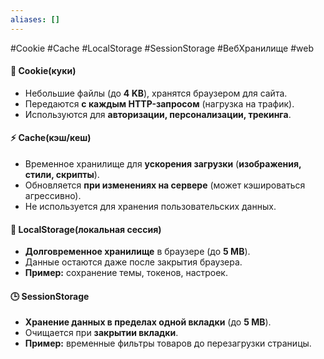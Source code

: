 ```yaml
---
aliases: []
---
```

 #Cookie #Cache #LocalStorage #SessionStorage #ВебХранилище #web 
#### 🍪 **Cookie(куки)**
- Небольшие файлы (до **4 KB**), хранятся браузером для сайта.
- Передаются **с каждым HTTP-запросом** (нагрузка на трафик).
- Используются для **авторизации, персонализации, трекинга**.

#### ⚡ **Cache(кэш/кеш)**
- Временное хранилище для **ускорения загрузки** (**изображения, стили, скрипты**).
- Обновляется **при изменениях на сервере** (может кэшироваться агрессивно).
- Не используется для хранения пользовательских данных.

#### 💾 **LocalStorage(локальная сессия)**
- **Долговременное хранилище** в браузере (до **5 MB**).
- Данные остаются даже после закрытия браузера.
- **Пример:** сохранение темы, токенов, настроек.

#### 🕒 **SessionStorage**
- **Хранение данных в пределах одной вкладки** (до **5 MB**).
- Очищается при **закрытии вкладки**.
- **Пример:** временные фильтры товаров до перезагрузки страницы.